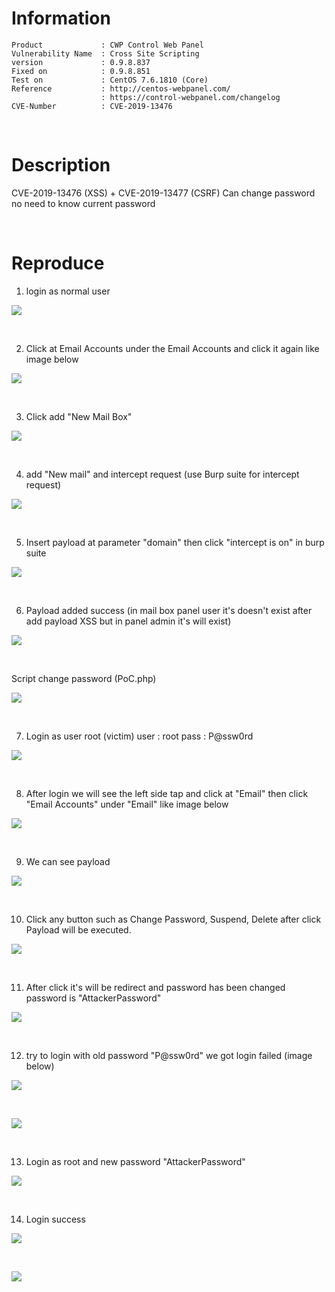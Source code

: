 # Information
```
Product             : CWP Control Web Panel
Vulnerability Name  : Cross Site Scripting
version             : 0.9.8.837
Fixed on            : 0.9.8.851
Test on             : CentOS 7.6.1810 (Core)
Reference           : http://centos-webpanel.com/
                    : https://control-webpanel.com/changelog
CVE-Number          : CVE-2019-13476
```
<br>

# Description

CVE-2019-13476 (XSS) + CVE-2019-13477 (CSRF) Can change password no need to know current password 

<br>

# Reproduce

1. login as normal user

<kbd>![](resources/CVE-2019-13477.md/2019-08-20-15-56-55.png)</kbd>

<br>

2. Click at Email Accounts under the Email Accounts and click it again like image below

<kbd>![](resources/CVE-2019-13477.md/2019-08-20-15-57-06.png)</kbd>

<br>

3. Click add "New Mail Box" 

<kbd>![](resources/CVE-2019-13477.md/2019-08-20-15-57-14.png)</kbd>

<br>

4. add "New mail" and intercept request (use Burp suite for intercept request)

<kbd>![](resources/CVE-2019-13477.md/2019-08-20-15-57-23.png)</kbd>

<br>

5. Insert payload at parameter "domain" then click "intercept is on" in burp suite

<kbd>![](resources/CVE-2019-13477.md/2019-08-20-15-57-36.png)</kbd>

<br>

6. Payload added success (in mail box panel user it's doesn't exist after add payload XSS but in panel admin it's will exist)

<kbd>![](resources/CVE-2019-13477.md/2019-08-20-15-57-55.png)</kbd>

<br>

Script change password (PoC.php)

<kbd>![](resources/CVE-2019-13477.md/2019-08-20-15-58-03.png)</kbd>

<br>

7. Login as user root (victim) 
user : root
pass : P@ssw0rd

<kbd>![](resources/CVE-2019-13477.md/2019-08-20-15-58-17.png)</kbd>

<br>

8. After login we will see the left side tap and click at "Email" then click "Email Accounts" under "Email" like image below

<kbd>![](resources/CVE-2019-13477.md/2019-08-20-15-58-27.png)</kbd>

<br>

9. We can see payload 

<kbd>![](resources/CVE-2019-13477.md/2019-08-20-15-58-34.png)</kbd>

<br>

10. Click any button such as Change Password, Suspend, Delete after click Payload will be executed.

<kbd>![](resources/CVE-2019-13477.md/2019-08-20-15-58-42.png)</kbd>

<br>

11. After click it's will be redirect and password has been changed password is "AttackerPassword" 

<kbd>![](resources/CVE-2019-13477.md/2019-08-20-15-58-49.png)</kbd>

<br>

12. try to login with old password "P@ssw0rd" we got login failed (image below)

<kbd>![](resources/CVE-2019-13477.md/2019-08-20-15-58-58.png)</kbd>

<br>

<kbd>![](resources/CVE-2019-13477.md/2019-08-20-15-59-04.png)</kbd>

<br>

13.  Login as root and new password "AttackerPassword"

<kbd>![](resources/CVE-2019-13477.md/2019-08-20-15-59-15.png)</kbd>

<br>

14. Login success

<kdb>![](resources/CVE-2019-13477.md/2019-08-20-15-59-21.png)</kbd>

<br>

<kbd>![](resources/CVE-2019-13477.md/2019-08-20-15-59-27.png)</kbd>


